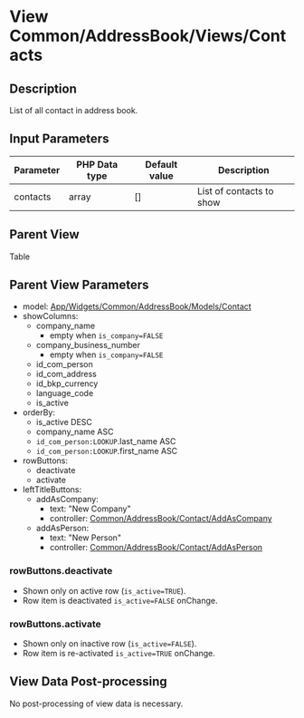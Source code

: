 # View Common/AddressBook/Views/Contacts

## Description

List of all contact in address book.

## Input Parameters

| Parameter | PHP Data type | Default value | Description              |
| --------- | ------------- | ------------- | ------------------------ |
| contacts  | array         | []            | List of contacts to show |

## Parent View

Table

## Parent View Parameters

* model: [App/Widgets/Common/AddressBook/Models/Contact](../../Models/Contact.md)
* showColumns:
  * company_name
    * empty when `is_company=FALSE`
  * company_business_number
    * empty when `is_company=FALSE`
  * id_com_person
  * id_com_address
  * id_bkp_currency
  * language_code
  * is_active
* orderBy: 
  * is_active DESC
  * company_name ASC
  * `id_com_person:LOOKUP`.last_name ASC
  * `id_com_person:LOOKUP`.first_name ASC
* rowButtons:
  * deactivate
  * activate
* leftTitleButtons:
  * addAsCompany:
    * text: "New Company"
    * controller: [Common/AddressBook/Contact/AddAsCompany](../Controllers/Contact/AddAsCompany.md)
  * addAsPerson:
    * text: "New Person"
    * controller: [Common/AddressBook/Contact/AddAsPerson](../Controllers/Contact/AddAsPerson.md)

### rowButtons.deactivate
* Shown only on active row (`is_active=TRUE`).
* Row item is deactivated `is_active=FALSE` onChange.

### rowButtons.activate
* Shown only on inactive row (`is_active=FALSE`).
* Row item is re-activated `is_active=TRUE` onChange.

## View Data Post-processing

No post-processing of view data is necessary.
